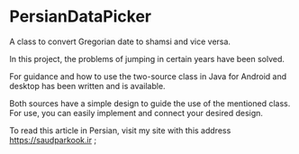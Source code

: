 # PersianDataPicker

A class to convert Gregorian date to shamsi and vice versa.

In this project, the problems of jumping in certain years have been solved.

For guidance and how to use the two-source class in Java for Android and desktop has been written and is available.

Both sources have a simple design to guide the use of the mentioned class. For use, you can easily implement and connect your desired design.

To read this article in Persian, visit my site with this address https://saudparkook.ir  ;
